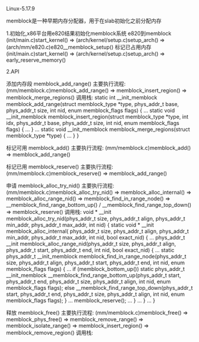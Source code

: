 Linux-5.17.9

memblock是一种早期内存分配器，用于在slab初始化之前分配内存

1.初始化,x86平台用e820结果初始化memblock系统
  e820到memblock
    (init/main.c)start_kernel() => (arch/kernel/setup.c)setup_arch() => (arch/mm/e820.c)e820__memblock_setup()
  标记已占用内存
    (init/main.c)start_kernel() => (arch/kernel/setup.c)setup_arch() => early_reserve_memory()

2.API

  添加内存段 memblock_add_range()
    主要执行流程:
      (mm/memblock.c)memblock_add_range() => memblock_insert_region() => memblock_merge_regions()
    调用栈:
      static int __init_memblock memblock_add_range(struct memblock_type *type,
          phys_addr_t base, phys_addr_t size, int nid, enum memblock_flags flags)
      {
                          ...
        static void __init_memblock memblock_insert_region(struct memblock_type *type,
            int idx, phys_addr_t base, phys_addr_t size, int nid, enum memblock_flags flags)
        {
                            ...
        }
                          ...
        static void __init_memblock memblock_merge_regions(struct memblock_type *type)
        {
                            ...
        }
      }

  标记可用 memblock_add()
    主要执行流程:
      (mm/memblock.c)memblock_add() => memblock_add_range()

  标记已用 memblock_reserve()
    主要执行流程:
      (mm/memblock.c)memblock_reserve() => memblock_add_range()


  申请 memblock_alloc_try_nid()
    主要执行流程:
      (mm/memblock.c)memblock_alloc_try_nid() => memblock_alloc_internal() => memblock_alloc_range_nid() => memblock_find_in_range_node() => __memblock_find_range_bottom_up() / __memblock_find_range_top_down() => memblock_reserve()
    调用栈:
      void * __init memblock_alloc_try_nid(phys_addr_t size, phys_addr_t align,
          phys_addr_t min_addr, phys_addr_t max_addr, int nid)
      {
        static void * __init memblock_alloc_internal( phys_addr_t size, phys_addr_t align,
            phys_addr_t min_addr, phys_addr_t max_addr, int nid, bool exact_nid)
        {
                            ...
          phys_addr_t __init memblock_alloc_range_nid(phys_addr_t size, phys_addr_t align, 
              phys_addr_t start, phys_addr_t end, int nid, bool exact_nid)
          {
                              ...
            static phys_addr_t __init_memblock memblock_find_in_range_node(phys_addr_t size,
                phys_addr_t align, phys_addr_t start, phys_addr_t end, int nid, 
                enum memblock_flags flags)
            {
                                ...
              if (memblock_bottom_up())
                static phys_addr_t __init_memblock
                __memblock_find_range_bottom_up(phys_addr_t start, phys_addr_t end, 
                    phys_addr_t size, phys_addr_t align, int nid, enum memblock_flags flags);
              else
                __memblock_find_range_top_down(phys_addr_t start, phys_addr_t end, 
                    phys_addr_t size, phys_addr_t align, int nid, enum memblock_flags flags);
            }
                              ...
            memblock_reserve();
                              ...
          }
                            ...
        }
                          ...
      }

  释放 memblock_free()
    主要执行流程:
      (mm/memblock.c)memblock_free() => memblock_phys_free() => memblock_remove_range() => memblock_isolate_range() => memblock_insert_region() => memblock_remove_region()
    调用栈: